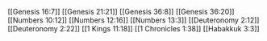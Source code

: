 [[Genesis 16:7]]
[[Genesis 21:21]]
[[Genesis 36:8]]
[[Genesis 36:20]]
[[Numbers 10:12]]
[[Numbers 12:16]]
[[Numbers 13:3]]
[[Deuteronomy 2:12]]
[[Deuteronomy 2:22]]
[[1 Kings 11:18]]
[[1 Chronicles 1:38]]
[[Habakkuk 3:3]]
